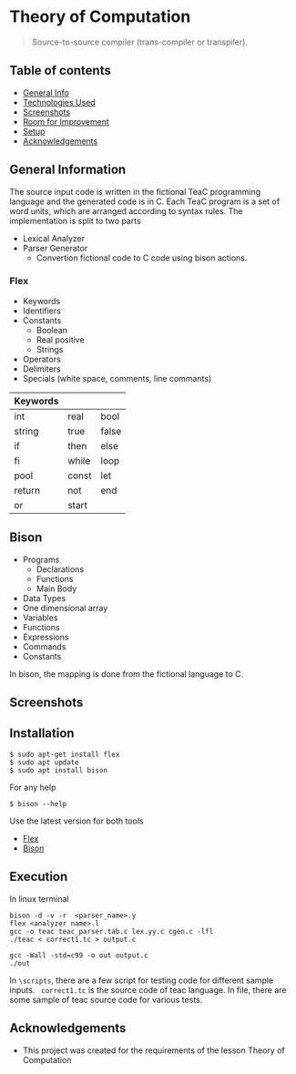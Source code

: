 # Theory of Computation
> Source-to-source compiler (trans-compiler or transpiler).
## Table of contents
* [General Info](#general-information)
* [Technologies Used](#technologies-used)
* [Screenshots](#screenshots)
* [Room for Improvement](#room-for-improvement)
* [Setup](#setup)
* [Acknowledgements](#acknowledgements)

## General Information
The source input code is written in the fictional TeaC programming language and the generated code
is in C. Each TeaC program is a set of word units, which are arranged according to syntax rules.
The implementation is split to two parts
* Lexical Analyzer
* Parser Generator
  * Convertion fictional code to C code using bison actions.   

### Flex
* Keywords
* Identifiers
* Constants
    * Boolean
    * Real positive
    * Strings
* Operators
* Delimiters
* Specials (white space, comments, line commants)


| Keywords |     |  |
| ------------- | ------------- | ------------  |
| int  | real  | bool  |
| string  | true| false  |
| if  | then  | else  |
| fi  | while  | loop |
| pool  | const  | let  |
| return  | not  | end  |
| or  | start  |   |

## Bison
* Programs
    * Declarations
    * Functions
    * Main Body 
* Data Types
* One dimensional array
* Variables
* Functions
* Expressions
* Commands
* Constants

In bison, the mapping is done from the fictional language to C.

## Screenshots

## Installation
```
$ sudo apt-get install flex
$ sudo apt update
$ sudo apt install bison
```


For any help 
```
$ bison --help
```
Use the latest version for both tools <br>
* [Flex](https://github.com/westes/flex) 
* [Bison](https://github.com/akimd/bison)


## Execution
In linux terminal
```
bison -d -v -r  <parser_name>.y
flex <analyzer name>.l
gcc -o teac teac_parser.tab.c lex.yy.c cgen.c -lfl
./teac < correct1.tc > output.c

gcc -Wall -std=c99 -o out output.c
./out
```
In `\scripts`, there are a few script for testing code for different sample inputs. ` correct1.tc` is the source code of teac language. In file, there are some sample of teac source code for various tests.

## Acknowledgements
- This project was created for the requirements of the lesson Theory of Computation

